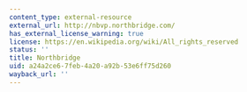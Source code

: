 ```yaml
---
content_type: external-resource
external_url: http://nbvp.northbridge.com/
has_external_license_warning: true
license: https://en.wikipedia.org/wiki/All_rights_reserved
status: ''
title: Northbridge
uid: a24a2ce6-7feb-4a20-a92b-53e6ff75d260
wayback_url: ''
---
```

